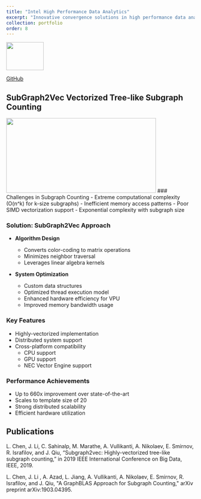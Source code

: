 ```yaml
---
title: "Intel High Performance Data Analytics"
excerpt: "Innovative convergence solutions in high performance data analytics and simulation software development using Intel architecture.<br/><img src='/JudyFox/images/intel1.png' width='100' height='75'>"
collection: portfolio
order: 8
---
```


<img src='/JudyFox/images/code.png' width='100' height='75'>

[GitHub](https://github.com/DSC-SPIDAL/harp/tree/subgraph2vec)

## SubGraph2Vec Vectorized Tree-like Subgraph Counting
<img src='/JudyFox/images/netg.png' width='400' height='200'>
### Challenges in Subgraph Counting
- Extreme computational complexity (O(n^k) for k-size subgraphs)
- Inefficient memory access patterns
- Poor SIMD vectorization support
- Exponential complexity with subgraph size

### Solution: SubGraph2Vec Approach
- **Algorithm Design**
  - Converts color-coding to matrix operations
  - Minimizes neighbor traversal
  - Leverages linear algebra kernels

- **System Optimization**
  - Custom data structures
  - Optimized thread execution model
  - Enhanced hardware efficiency for VPU
  - Improved memory bandwidth usage

### Key Features
- Highly-vectorized implementation
- Distributed system support
- Cross-platform compatibility
  - CPU support
  - GPU support
  - NEC Vector Engine support

### Performance Achievements
- Up to 660x improvement over state-of-the-art
- Scales to template size of 20
- Strong distributed scalability
- Efficient hardware utilization

## Publications

L.  Chen,  J.  Li,  C.  Sahinalp,  M.  Marathe,  A.  Vullikanti,  A.  Nikolaev, E.  Smirnov,  R.  Israfilov,  and  J.  Qiu,  “Subgraph2vec:   Highly-vectorized tree-like  subgraph  counting,”  in 2019 IEEE International Conference on Big Data, IEEE, 2019.

 

L. Chen, J.  Li , A. Azad, L. Jiang, A.  Vullikanti,  A.  Nikolaev, E.  Smirnov,  R.  Israfilov,  and  J.  Qiu,  "A GraphBLAS Approach for Subgraph Counting," arXiv preprint arXiv:1903.04395.


